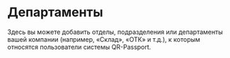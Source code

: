 # Департаменты
Здесь вы можете добавить отделы, подразделения или департаменты вашей компании (например, «Склад», «ОТК» и т.д.), к которым относятся пользователи системы QR-Passport.